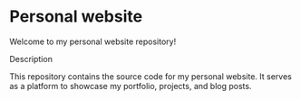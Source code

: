 # Personal website

Welcome to my personal website repository!

Description

This repository contains the source code for my personal website. It serves as a platform to showcase my portfolio, projects, and blog posts.
